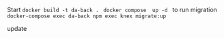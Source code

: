 
Start 
`docker build -t da-back . `
`docker compose  up -d `
to run migration `docker-compose exec da-back npm exec knex migrate:up`

update